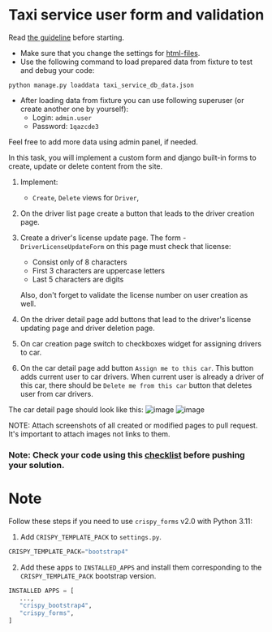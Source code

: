 # Taxi service user form and validation

Read [the guideline](https://github.com/mate-academy/py-task-guideline/blob/main/README.md) before starting.
- Make sure that you change the settings for [html-files](https://github.com/mate-academy/py-task-guideline/blob/main/html_settings/README.MD).
- Use the following command to load prepared data from fixture to test and debug your code:
  
`python manage.py loaddata taxi_service_db_data.json`

- After loading data from fixture you can use following superuser (or create another one by yourself):
  - Login: `admin.user`
  - Password: `1qazcde3`

Feel free to add more data using admin panel, if needed.

In this task, you will implement a custom form and django built-in forms to create,
update or delete content from the site.

1. Implement:
    - `Create`, `Delete` views for `Driver`, 
2. On the driver list page create a button that leads to the driver creation page.
3. Create a driver's license update page. The form - `DriverLicenseUpdateForm`
on this page must check that license:
    - Consist only of 8 characters
    - First 3 characters are uppercase letters
    - Last 5 characters are digits
    
    Also, don't forget to validate the license number on user creation as well.

4. On the driver detail page add buttons that lead to the driver's license updating page and
driver deletion page.
5. On car creation page switch to checkboxes widget for assigning drivers to car.
6. On the car detail page add button `Assign me to this car`. This button adds 
current user to car drivers. When current user is already a driver of this car, 
there should be `Delete me from this car` button that deletes user from car drivers.

The car detail page should look like this:
![image](https://mate-academy-images.s3.eu-central-1.amazonaws.com/django-forms-1.png)
![image](https://mate-academy-images.s3.eu-central-1.amazonaws.com/django-forms-2.png)

NOTE: Attach screenshots of all created or modified pages to pull request. It's important to attach images not links to them.

### Note: Check your code using this [checklist](checklist.md) before pushing your solution.

# Note
Follow these steps if you need to use `crispy_forms` v2.0 with Python 3.11:

1. Add `CRISPY_TEMPLATE_PACK` to `settings.py`.

```python
CRISPY_TEMPLATE_PACK="bootstrap4"
```

2. Add these apps to `INSTALLED_APPS` and install them corresponding to the `CRISPY_TEMPLATE_PACK` bootstrap version.

```python
INSTALLED APPS = [
   ...,
   "crispy_bootstrap4",
   "crispy_forms",
]
```
